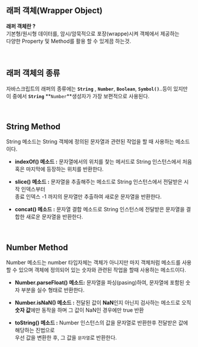 ## **래퍼 객체(Wrapper Object)**

**래퍼 객체란 ?**<br>
기본형/원시형 데이터를, 암시/암묵적으로 포장(wrappe)시켜 객체에서 제공하는<br> 다양한 Property 및 Method를 활용 할 수 있게끔 하는것.<br>

<br>

## **래퍼 객체의 종류**
자바스크립트의 래퍼의 종류에는  **``String``** , **``Number``**, **``Boolean``**, **``Symbol()``**..등이 있지만 이 중에서 **``String``** **``Number``**생성자가 가장 보편적으로 사용된다.

<BR>

## **String Method** 
String 메소드는 String 객체에 정의된 문자열과 관련된 작업을 할 때 사용하는 메소드이다.

- **indexOf() 메소드 :** 문자열에서의 위치를 찿는 메서드로 String 인스턴스에서 처음 혹은 마지막에 등장하는 위치를 반환한다.

- **slice() 메소드 :** 문자열을 추출해주는 메소드로 String 인스턴스에서
  전달받은 시작 인덱스부터<br> 종료 인덱스 -1 까지의 문자열만 추출하여 새로운 문자열을 반환한다.

- **concat() 메소드 :** 문자열 결합 메소드로 String 인스턴스에 전달받은 문자열을 결합한 새로운 문자열을 반환한다.<br>

  <br>

## **Number Method**
Number 메소드는 number 타입자체는 객체가 아니지만 마지 객체처럼 메소드를 사용 할 수 있으며 객체에 정의되어 있는 숫자와 관련된 작업을 할때 사용하는 메소드이다. 

- **Number.parseFloat() 메소드:** 문자열을 파싱(pasing)하여, 문자열에 포함된 숫자 부분을 실수 형태로 반환한다.

-  **Number.isNaN() 메소드 :** 전달된 값이 **NaN**인지 아닌지 검사하는 메소드로 오직 **숫자 값**에만 동작을 하며 그 값이 NaN인 경우에만 true 반환 

- **toString() 메소드 :** Number 인스턴스의 값을 문자열로 반환한후 전달받은 값에 해당하는 진법으로<br>우선 값을 변환한 후, 그 값을 ``문자열``로 반환한다.




